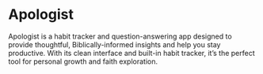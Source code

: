 # Apologist
Apologist is a habit tracker and question-answering app designed to provide thoughtful, Biblically-informed insights and help you stay productive. With its clean interface and built-in habit tracker, it’s the perfect tool for personal growth and faith exploration.
